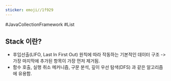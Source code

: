 ```yaml
---
sticker: emoji//1f929
---
```


#JavaCollectionFramework #List

## Stack 이란?

* 후입선출(LIFO, Last In First Out) 원칙에 따라 작동하는 기본적인 데이터 구조 -> 가장 마지막에 추가된 항목이 가장 먼저 제거됨.
* 함수 호출, 실행 취소 메커니즘, 구문 분석, 깊이 우선 탐색(DFS) 과 같은 알고리즘에 유용함.


